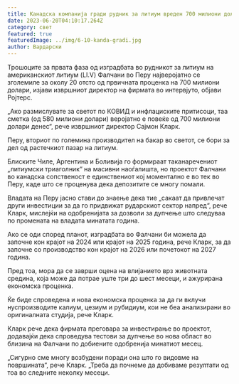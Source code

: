 ```yaml
---
title: Канадска компанија гради рудник за литиум вреден 700 милиони долари во Перу
date: 2023-06-20T04:10:17.264Z
category: свет
featured: true
featuredImage: ../img/6-10-kanda-gradi.jpg
author: Вардарски
---
```

Трошоците за првата фаза од изградбата во рудникот за литиум на американскиот литиум (LI.V) Фалчани во Перу најверојатно се зголемиле за околу 20 отсто од првичната проценка на 700 милиони долари, изјави извршниот директор на фирмата во интервјуто, објави Ројтерс.

„Ако размислувате за светот по КОВИД и инфлациските притисоци, таа сметка (од 580 милиони долари) веројатно е повеќе од 700 милиони долари денес“, рече извршниот директор Сајмон Кларк.

Перу, вториот по големина производител на бакар во светот, се бори за дел од растечкиот пазар на литиум.

Блиските Чиле, Аргентина и Боливија го формираат таканаречениот „литиумски триаголник“ на масивни наоѓалишта, но проектот Фалчани во канадска сопственост е единствениот кој моментално е во тек во Перу, каде што се проценува дека депозитите се многу помали.

Владата на Перу јасно стави до знаење дека тие „сакаат да привлечат други инвестиции за да го придвижат рударскиот сектор напред“, рече Кларк, мислејќи на одобренијата за дозволи за дупчење што следуваа по промената на владата минатата година.

Ако се оди според планот, изградбата во Фалчани би можела да започне кон крајот на 2024 или крајот на 2025 година, рече Кларк, за да започне со производство кон крајот на 2026 или почетокот на 2027 година.

Пред тоа, мора да се заврши оцена на влијанието врз животната средина, која може да потрае уште три до шест месеци, и ажурирана економска проценка.

Ќе биде спроведена и нова економска проценка за да ги вклучи нуспроизводите калиум, цезиум и рубидиум, кои не беа анализирани во оригиналната студија, рече Кларк.

Кларк рече дека фирмата преговара за инвестирање во проектот, додавајќи дека спроведува тестови за дупчење во нова област во близина на Фалчани по добиените одобренија минатиот месец.

„Сигурно сме многу возбудени поради она што го видовме на површината“, рече Кларк. „Треба да почнеме да добиваме резултати од тоа во следните неколку месеци.